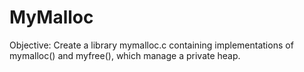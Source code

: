 # MyMalloc
Objective: Create a library mymalloc.c containing implementations of mymalloc() and myfree(), which manage a private heap.

